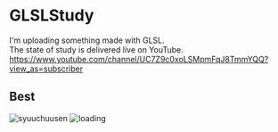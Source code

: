 # GLSLStudy
I'm uploading something made with GLSL.<br>
The state of study is delivered live on YouTube.<br>
https://www.youtube.com/channel/UC7Z9c0xoLSMpmFqJ8TmmYQQ?view_as=subscriber

## Best
![syuuchuusen](https://raw.github.com/wiki/LightGive/GLSLStudy/images/Syuuchuusen.gif)
![loading](https://raw.github.com/wiki/LightGive/GLSLStudy/images/Loading.gif)
